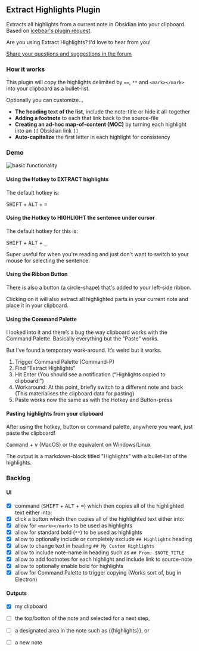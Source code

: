 ## Extract Highlights Plugin

Extracts all highlights from a current note in Obsidian into your clipboard. Based on [icebear's plugin request](https://forum.obsidian.md/t/extract-highlights-from-note/7867).

Are you using Extract Highlights? I'd love to hear from you! 

[Share your questions and suggestions in the forum](https://forum.obsidian.md/t/extract-highlights-plugin/8763/12)

### How it works
This plugin will copy the highlights delimited by `==`, `**` and `<mark></mark>` into your clipboard as a bullet-list. 

Optionally you can customize...

* **The heading text of the list**, include the note-title or hide it all-together
* **Adding a footnote** to each that link back to the source-file 
* **Creating an ad-hoc map-of-content (MOC)** by turning each highlight into an `[[` Obsidian link `]]`  
* **Auto-capitalize** the first letter in each highlight for consistency

### Demo

![basic functionality](https://github.com/akaalias/extract-highlights-plugin/blob/master/clipboard-flow.gif?raw=true)

#### Using the Hotkey to EXTRACT highlights

The default hotkey is: 

<kbd>SHIFT</kbd> + <kbd>ALT</kbd> + <kbd>=</kbd>

#### Using the Hotkey to HIGHLIGHT the sentence under cursor

The default hotkey for this is: 

<kbd>SHIFT</kbd> + <kbd>ALT</kbd> + <kbd>_</kbd>

Super useful for when you're reading and just don't want to switch to your mouse for selecting the sentence. 

#### Using the Ribbon Button
There is also a button (a circle-shape) that's added to your left-side ribbon. 

Clicking on it will also extract all highlighted parts in your current note and place it in your clipboard.

#### Using the Command Palette
I looked into it and there’s a bug the way clipboard works with the Command Palette. Basically everything but the “Paste” works.

But I’ve found a temporary work-around. It’s weird but it works.

1. Trigger Command Palette (Command-P)
2. Find “Extract Highlights”
3. Hit Enter (You should see a notification (“Highlights copied to clipboard!”)
4. Workaround: At this point, briefly switch to a different note and back (This materialises the clipboard data for pasting)
5. Paste works now the same as with the Hotkey and Button-press

#### Pasting highlights from your clipboard

After using the hotkey, button or command palette, anywhere you want, just paste the clipboard!

<kbd>Command</kbd> + <kbd>v</kbd> (MacOS) or the equivalent on Windows/Linux

The output is a markdown-block titled "Highlights" with a bullet-list of the highlights.


### Backlog
#### UI
- [x] command (<kbd>SHIFT</kbd> + <kbd>ALT</kbd> + <kbd>=</kbd>) which then copies all of the highlighted text either into:
- [x] click a button which then copies all of the highlighted text either into:
- [x] allow for `<mark></mark>` to be used as highlights
- [x] allow for standard bold (`**`) to be used as highlights
- [x] allow to optionally include or completely exclude `## Highlights` heading
- [x] allow to change text in heading `## My Custom Highlights`
- [x] allow to include note-name in heading such as `## From: $NOTE_TITLE`
- [x] allow to add footnotes for each highlight and include link to source-note
- [x] allow to optionally enable bold for highlights 
- [x] allow for Command Palette to trigger copying (Works sort of, bug in Electron)

#### Outputs
- [x] my clipboard
- [ ] the top/botton of the note and selected for a next step,
- [ ] a designated area in the note such as {{highlights}}, or
- [ ] a new note

